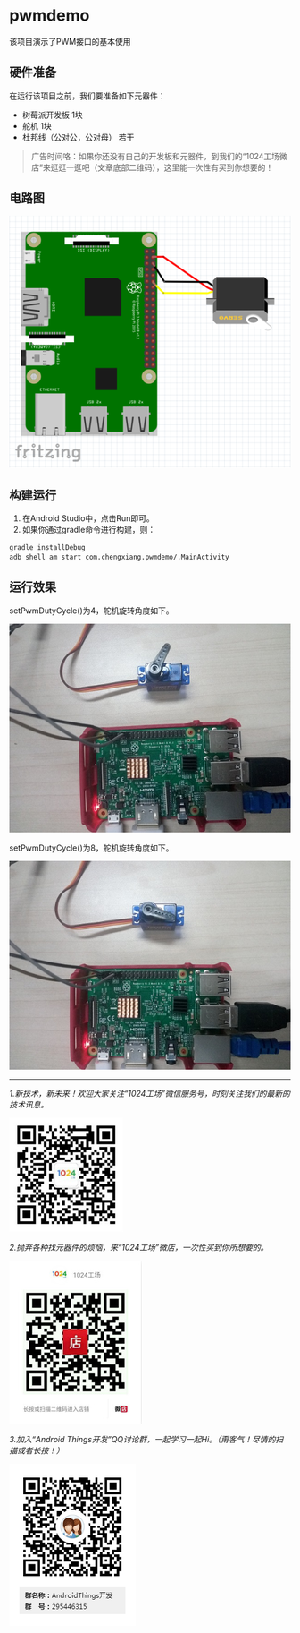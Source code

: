 # pwmdemo
该项目演示了PWM接口的基本使用

##  硬件准备
在运行该项目之前，我们要准备如下元器件：
* 树莓派开发板 1块
* 舵机 1块
* 杜邦线（公对公，公对母） 若干

>广告时间咯：如果你还没有自己的开发板和元器件，到我们的“1024工场微店”来逛逛一逛吧（文章底部二维码），这里能一次性有买到你想要的！

## 电路图
![电路图](img/circuit.png)

## 构建运行
1. 在Android Studio中，点击Run即可。
2. 如果你通过gradle命令进行构建，则：
```bash
gradle installDebug
adb shell am start com.chengxiang.pwmdemo/.MainActivity
```

## 运行效果
setPwmDutyCycle()为4，舵机旋转角度如下。

![结果1](img/result1.jpg)

setPwmDutyCycle()为8，舵机旋转角度如下。

![结果2](img/result2.jpg)

* * * * *
*1.新技术，新未来！欢迎大家关注“1024工场”微信服务号，时刻关注我们的最新的技术讯息。*

![服务号](img/fuwuhao.jpg)     

*2.抛弃各种找元器件的烦恼，来“1024工场”微店，一次性买到你所想要的。*

![微店](img/weidian.jpg) 

*3.加入“Android Things开发”QQ讨论群，一起学习一起Hi。（甭客气！尽情的扫描或者长按！）*

![qq群](img/qq.png)         